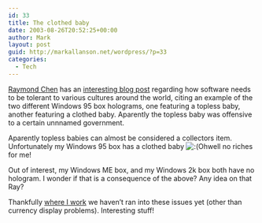 ```yaml
---
id: 33
title: The clothed baby
date: 2003-08-26T20:52:25+00:00
author: Mark
layout: post
guid: http://markallanson.net/wordpress/?p=33
categories:
  - Tech
---
```

[Raymond Chen](http://blogs.gotdotnet.com/raymondc/) has an [interesting blog post](http://blogs.gotdotnet.com/raymondc/commentview.aspx/f0f41757-dc6e-413f-b824-bdcfc033b98a) regarding how software needs to be tolerant to various cultures around the world, citing an example of the two different Windows 95 box holograms, one featuring a topless baby, another featuring a clothed baby. Aparently the topless baby was offensive to a certain unnnamed government.

Aparently topless babies can almost be considered a collectors item. Unfortunately my Windows 95 box has a clothed baby    <img src='https://markallanson.net/blog/wp-includes/images/smilies/icon_sad.gif' alt=':(' class='wp-smiley' />Ohwell no riches for me!

Out of interest, my Windows ME box, and my Windows 2k box both have no hologram. I wonder if that is a consequence of the above? Any idea on that Ray?

Thankfully [where I work](http://www.palmteq.com) we haven&#8217;t ran into these issues yet (other than currency display problems). Interesting stuff!